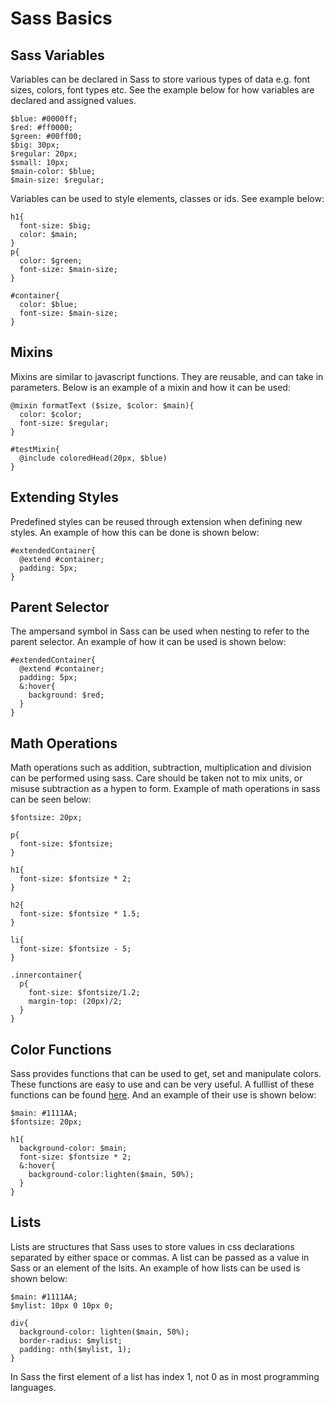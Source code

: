 # Sass Basics
## Sass Variables
Variables can be declared in Sass to store various types of data e.g. font sizes, colors, font types etc. See the example below for how variables are declared and assigned values.
```
$blue: #0000ff;
$red: #ff0000;
$green: #00ff00;
$big: 30px;
$regular: 20px;
$small: 10px;
$main-color: $blue;
$main-size: $regular;
```
Variables can be used to style elements, classes or ids. See example below:
```
h1{
  font-size: $big;
  color: $main;
}
p{
  color: $green;
  font-size: $main-size;
}

#container{
  color: $blue;
  font-size: $main-size;
}
```
## Mixins
Mixins are similar to javascript functions. They are reusable, and can take in parameters. Below is an example of a mixin and how it can be used:

```
@mixin formatText ($size, $color: $main){
  color: $color;
  font-size: $regular;
}

#testMixin{
  @include coloredHead(20px, $blue)
}
```
## Extending Styles
Predefined styles can be reused through extension when defining new styles. An example of how this can be done is shown below:
```
#extendedContainer{
  @extend #container;
  padding: 5px;
}
```
## Parent Selector
The ampersand symbol in Sass can be used when nesting to refer to the parent selector. An example of how it can be used is shown below:
```
#extendedContainer{
  @extend #container;
  padding: 5px;
  &:hover{
    background: $red;
  }
}
```
## Math Operations
Math operations such as addition, subtraction, multiplication and division can be performed using sass. Care should be taken not to mix units, or misuse subtraction as a hypen to form. Example of math operations in sass can be seen below:
```
$fontsize: 20px;

p{
  font-size: $fontsize;
}

h1{
  font-size: $fontsize * 2;
}

h2{
  font-size: $fontsize * 1.5;
}

li{
  font-size: $fontsize - 5;
}

.innercontainer{
  p{
    font-size: $fontsize/1.2;
    margin-top: (20px)/2;
  }
}
```
## Color Functions
Sass provides functions that can be used to get, set and manipulate colors. These functions are easy to use and can be very useful. A fulllist of these functions can be found [here](https://sass-lang.com/documentation/modules/color). And an example of their use is shown below:
```
$main: #1111AA;
$fontsize: 20px;

h1{
  background-color: $main;
  font-size: $fontsize * 2;
  &:hover{
    background-color:lighten($main, 50%);
  }
}
```
## Lists
Lists are structures that Sass uses to store values in css declarations separated by either space or commas. A list can be passed as a value in Sass or an element of the lsits. An example of how lists can be used is shown below:
```
$main: #1111AA;
$mylist: 10px 0 10px 0;

div{
  background-color: lighten($main, 50%);
  border-radius: $mylist;
  padding: nth($mylist, 1);
}
```
In Sass the first element of a list has index 1, not 0 as in most programming languages.



